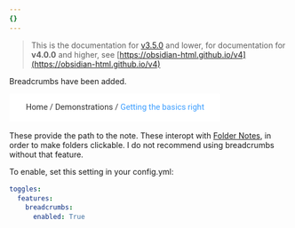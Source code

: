 ```yaml
---
{}
---
```

   
> This is the documentation for [v3.5.0](../../Changelog/v3.5.0.md) and lower, for documentation for **v4.0.0** and higher, see [https://obsidian-html.github.io/v4](https://obsidian-html.github.io/v4)   
   
Breadcrumbs have been added.   
   
![](../../Resources/img/Pasted%20image%2020220909145416.png)   
   
These provide the path to the note. These interopt with [Folder Notes](../../Configurations/Features/Folder%20Notes.md), in order to make folders clickable. I do not recommend using breadcrumbs without that feature.   
   
To enable, set this setting in your config.yml:   
``` yaml
toggles:
  features:
    breadcrumbs:
      enabled: True
```
